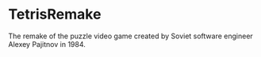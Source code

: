 # TetrisRemake
The remake of the puzzle video game created by Soviet software engineer Alexey Pajitnov in 1984.
